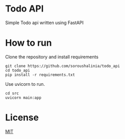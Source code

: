 # Todo API

Simple Todo api written using FastAPI

# How to run

Clone the repository and install requirements

```
git clone https://github.com/soroushalinia/todo_api
cd todo_api
pip install -r requirements.txt
```

Use uvicorn to run.

```
cd src
uvicorn main:app
```

# License

[MIT](https://mit-license.org/)
